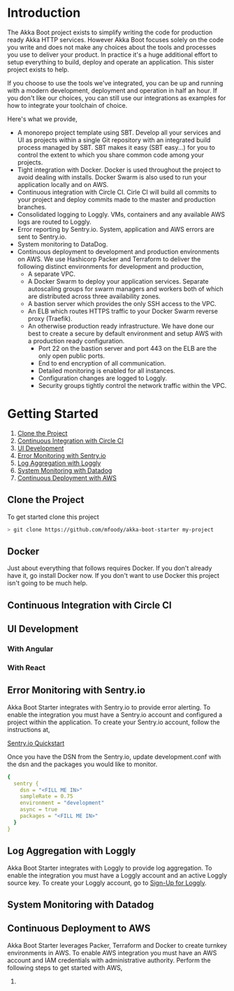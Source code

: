 # Introduction
The Akka Boot project exists to simplify writing the code for production ready Akka HTTP services. However 
Akka Boot focuses solely on the code you write and does not make any choices about the tools and processes you use to 
deliver your product. In practice it's a huge additional effort to setup everything to build, deploy and operate an 
application. This sister project exists to help.

If you choose to use the tools we've integrated, you can be up and running with a modern development, deployment and 
operation in half an hour. If you don't like our choices, you can still use our integrations as examples for how to
integrate your toolchain of choice.

Here's what we provide,

* A monorepo project template using SBT. Develop all your services and UI as projects within a single 
Git repository with an integrated build process managed by SBT. SBT makes it easy (SBT easy...) for you to control the 
extent to which you share common code among your projects.
* Tight integration with Docker. Docker is used throughout the project to avoid dealing with installs. Docker Swarm is
also used to run your application locally and on AWS. 
* Continuous integration with Circle CI. Cirle CI will build all commits to your project and deploy commits made to the
master and production branches. 
* Consolidated logging to Loggly. VMs, containers and any available AWS logs are routed to Loggly.
* Error reporting by Sentry.io. System, application and AWS errors are sent to Sentry.io.
* System monitoring to DataDog. 
* Continuous deployment to development and production environments on AWS. We use Hashicorp Packer and Terraform to 
deliver the following distinct environments for development and production,
  * A separate VPC.
  * A Docker Swarm to deploy your application services. Separate autoscaling groups for swarm managers and workers both 
  of which are distributed across three availability zones.
  * A bastion server which provides the only SSH access to the VPC. 
  * An ELB which routes HTTPS traffic to your Docker Swarm reverse proxy (Traefik).
  * An otherwise production ready infrastructure. We have done our best to create a secure by default environment 
  and setup AWS with a production ready configuration. 
    * Port 22 on the bastion server and port 443 on the ELB are the only open public ports.
    * End to end encryption of all communication.
    * Detailed monitoring is enabled for all instances.
    * Configuration changes are logged to Loggly.
    * Security groups tightly control the network traffic within the VPC.
  
# Getting Started

1. [Clone the Project](#clone-the-project)
2. [Continuous Integration with Circle CI](#continuous-integration-with-circle-ci)
3. [UI Development](#ui-development)
4. [Error Monitoring with Sentry.io](#error-monitoring-with-sentry.io)
5. [Log Aggregation with Loggly](#log-aggregation-with-loggly)
6. [System Monitoring with Datadog](#system-monitoring-with-datadog)
7. [Continuous Deployment with AWS](#continuous-deployment-to-aws)

## Clone the Project
To get started clone this project

```bash
> git clone https://github.com/mfoody/akka-boot-starter my-project
```

## Docker
Just about everything that follows requires Docker. If you don't already have it, go install Docker now. If you don't 
want to use Docker this project isn't going to be much help.

## Continuous Integration with Circle CI

## UI Development 

### With Angular

### With React

## Error Monitoring with Sentry.io
Akka Boot Starter integrates with Sentry.io to provide error alerting. To enable the integration you must have a 
Sentry.io account and configured a project within the application. To create your Sentry.io account, follow the 
instructions at,

[Sentry.io Quickstart](https://docs.sentry.io/quickstart/)

Once you have the DSN from the Sentry.io, update development.conf with the dsn and the packages you would like to 
monitor.

```yaml
{
  sentry {
    dsn = "<FILL ME IN>"
    sampleRate = 0.75
    environment = "development"
    async = true
    packages = "<FILL ME IN>"
  }
}
```

## Log Aggregation with Loggly
Akka Boot Starter integrates with Loggly to provide log aggregation. To enable the integration you must have a Loggly 
account and an active Loggly source key. To create your Loggly account, go to 
[Sign-Up for Loggly](https://www.loggly.com/signup/).

## System Monitoring with Datadog


## Continuous Deployment to AWS
Akka Boot Starter leverages Packer, Terraform and Docker to create turnkey environments in AWS. To enable AWS 
integration you must have an AWS account and IAM credentials with administrative authority. Perform the following
steps to get started with AWS,

1. 